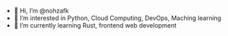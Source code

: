 - 👋 Hi, I’m @nohzafk
- 👀 I’m interested in Python, Cloud Computing, DevOps, Maching learning
- 🌱 I’m currently learning Rust, frontend web development

<!---
nohzafk/nohzafk is a ✨ special ✨ repository because its `README.md` (this file) appears on your GitHub profile.
You can click the Preview link to take a look at your changes.
--->

